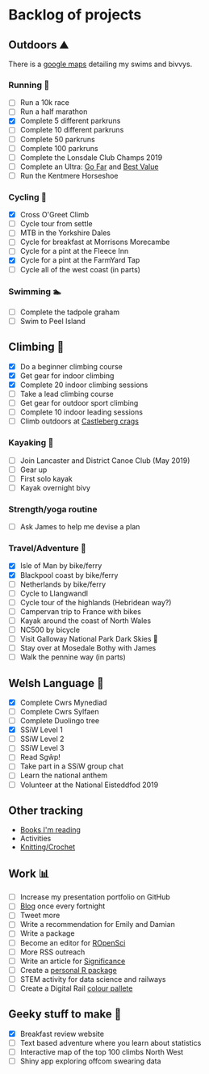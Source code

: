 # Backlog of projects

## Outdoors :mountain:

There is a [google maps](https://www.google.com/maps/d/edit?mid=1Chu2SuR7Qs6M79-deT4WcancZ6M&ll=54.419881467419216%2C-3.013386708398457&z=10) detailing my swims and bivvys.

### Running 🏃

- [ ] Run a 10k race
- [ ] Run a half marathon
- [x] Complete 5 different parkruns
- [ ] Complete 10 different parkruns
- [ ] Complete 50 parkruns
- [ ] Complete 100 parkruns
- [ ] Complete the Lonsdale Club Champs 2019
- [ ] Complete an Ultra: [Go Far](http://www.gofar.org.uk/) and [Best Value](https://climbers.net/race/value-ultras.php)
- [ ] Run the Kentmere Horseshoe

### Cycling :bicyclist:

- [x] Cross O'Greet Climb
- [ ] Cycle tour from settle
- [ ] MTB in the Yorkshire Dales
- [ ] Cycle for breakfast at Morrisons Morecambe
- [ ] Cycle for a pint at the Fleece Inn
- [x] Cycle for a pint at the FarmYard Tap
- [ ] Cycle all of the west coast (in parts)

### Swimming :swimmer:

- [ ] Complete the tadpole graham
- [ ] Swim to Peel Island

## Climbing 🧗

- [x] Do a beginner climbing course
- [x] Get gear for indoor climbing
- [x] Complete 20 indoor climbing sessions
- [ ] Take a lead climbing course
- [ ] Get gear for outdoor sport climbing
- [ ] Complete 10 indoor leading sessions
- [ ] Climb outdoors at [Castleberg crags](https://www.ukclimbing.com/logbook/crag.php?id=10441)

### Kayaking :rowboat:

- [ ] Join Lancaster and District Canoe Club (May 2019)
- [ ] Gear up
- [ ] First solo kayak
- [ ] Kayak overnight bivy

### Strength/yoga routine

- [ ] Ask James to help me devise a plan

### Travel/Adventure :sunrise_over_mountains:
- [x] Isle of Man by bike/ferry
- [x] Blackpool coast by bike/ferry
- [ ] Netherlands by bike/ferry
- [ ] Cycle to Llangwandl
- [ ] Cycle tour of the highlands (Hebridean way?)
- [ ] Campervan trip to France with bikes
- [ ] Kayak around the coast of North Wales
- [ ] NC500 by bicycle
- [ ] Visit Galloway National Park Dark Skies :milky_way:
- [ ] Stay over at Mosedale Bothy with James
- [ ] Walk the pennine way (in parts)

## Welsh Language :green_book:
- [x] Complete Cwrs Mynediad  
- [ ] Complete Cwrs Sylfaen  
- [ ] Complete Duolingo tree
- [x] SSiW Level 1
- [ ] SSiW Level 2
- [ ] SSiW Level 3
- [ ] Read Sgŵp!
- [ ] Take part in a SSiW group chat
- [ ] Learn the national anthem
- [ ] Volunteer at the National Eisteddfod 2019

## Other tracking
* [Books I'm reading](https://www.goodreads.com/user/show/72020661-rhian)
* Activities
* [Knitting/Crochet](https://www.ravelry.com/projects/trianglegirl?set=&columns=&view=thumbnail&page=&sort=status%20completed_%20status_changed_&search=)

## Work :bar_chart:
- [ ] Increase my presentation portfolio on GitHub
- [ ] [Blog](https://github.com/trianglegirl/personal-projects/blob/master/ideas/blog-ideas.md) once every fortnight
- [ ] Tweet more
- [ ] Write a recommendation for Emily and Damian
- [ ] Write a package
- [ ] Become an editor for [ROpenSci](https://ropensci.org/onboarding/)
- [ ] More RSS outreach
- [ ] Write an article for [Significance](https://www.significancemagazine.com/contribute)
- [ ] Create a [personal R package](https://hilaryparker.com/2013/04/03/personal-r-packages/)
- [ ] STEM activity for data science and railways
- [ ] Create a Digital Rail [colour pallete](https://drsimonj.svbtle.com/creating-corporate-colour-palettes-for-ggplot2)

## Geeky stuff to make :rocket:

- [x] Breakfast review website
- [ ] Text based adventure where you learn about statistics
- [ ] Interactive map of the top 100 climbs North West
- [ ] Shiny app exploring offcom swearing data
